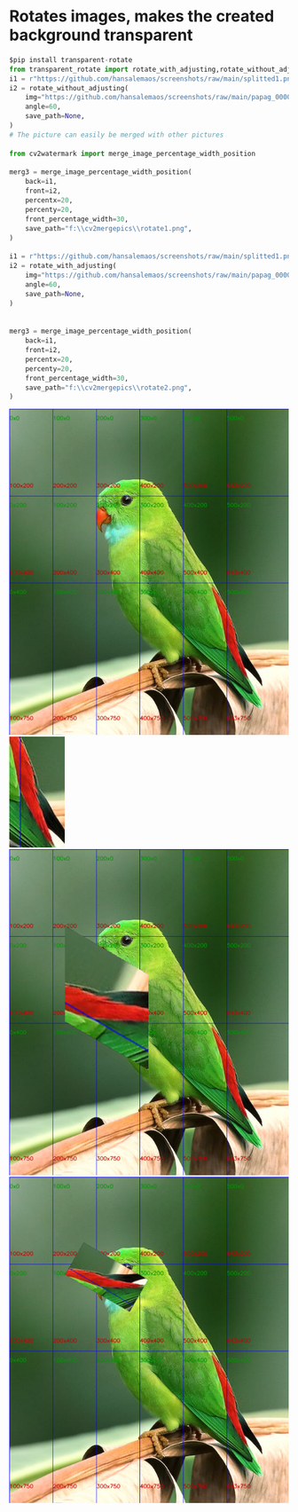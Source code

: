 # Rotates images, makes the created background transparent

```python
$pip install transparent-rotate
from transparent_rotate import rotate_with_adjusting,rotate_without_adjusting
i1 = r"https://github.com/hansalemaos/screenshots/raw/main/splitted1.png"
i2 = rotate_without_adjusting(
    img="https://github.com/hansalemaos/screenshots/raw/main/papag_00000008.png",
    angle=60,
    save_path=None,
)
# The picture can easily be merged with other pictures

from cv2watermark import merge_image_percentage_width_position

merg3 = merge_image_percentage_width_position(
    back=i1,
    front=i2,
    percentx=20,
    percenty=20,
    front_percentage_width=30,
    save_path="f:\\cv2mergepics\\rotate1.png",
)

i1 = r"https://github.com/hansalemaos/screenshots/raw/main/splitted1.png"
i2 = rotate_with_adjusting(
    img="https://github.com/hansalemaos/screenshots/raw/main/papag_00000008.png",
    angle=60,
    save_path=None,
)


merg3 = merge_image_percentage_width_position(
    back=i1,
    front=i2,
    percentx=20,
    percenty=20,
    front_percentage_width=30,
    save_path="f:\\cv2mergepics\\rotate2.png",
)

```



<img src="https://github.com/hansalemaos/screenshots/raw/main/splitted1.png"/>


<img src="https://github.com/hansalemaos/screenshots/raw/main/papag_00000008.png"/>


<img src="https://github.com/hansalemaos/screenshots/raw/main/rotate1.png"/>


<img src="https://github.com/hansalemaos/screenshots/raw/main/rotate2.png"/>





